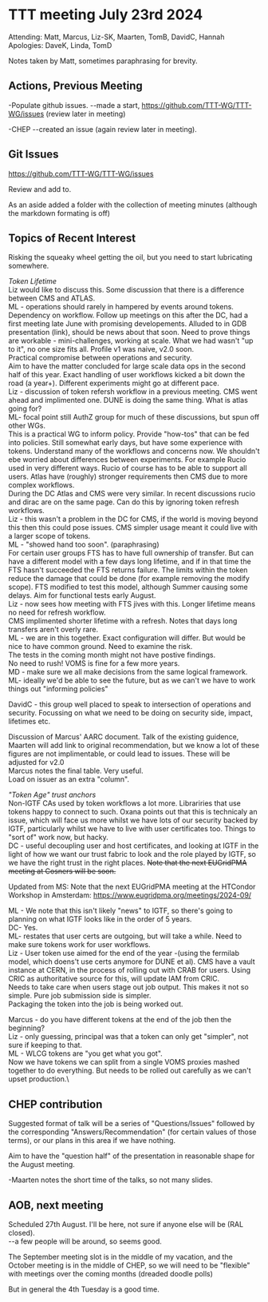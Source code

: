 
TTT meeting July 23rd 2024
===

Attending: Matt, Marcus, Liz-SK, Maarten, TomB, DavidC, Hannah
Apologies: DaveK, Linda, TomD

Notes taken by Matt, sometimes paraphrasing for brevity.

Actions, Previous Meeting
---
-Populate github issues.
--made a start, https://github.com/TTT-WG/TTT-WG/issues
(review later in meeting)

-CHEP
--created an issue
(again review later in meeting).


Git Issues
---
https://github.com/TTT-WG/TTT-WG/issues

Review and add to.

As an aside added a folder with the collection of meeting minutes (although the markdown formating is off)


Topics of Recent Interest
---
Risking the squeaky wheel getting the oil, but you need to start lubricating somewhere.

*Token Lifetime*\
Liz would like to discuss this. Some discussion that there is a difference between CMS and ATLAS.\
ML - operations should rarely in hampered by events around tokens. Dependency on workflow. Follow up meetings on this after the DC, had a first meeting late June with promising developements. Alluded to in GDB presentation (link), should be news about that soon. Need to prove things are workable - mini-challenges, working at scale. What we had wasn't "up to it", no one size fits all. Profile v1 was naive, v2.0 soon.\
Practical compromise between operations and security.\
Aim to have the matter concluded for large scale data ops in the second half of this year. Exact handling of user workflows kicked a bit down the road (a year+). Different experiments might go at different pace.\
Liz - discussion of token refersh workflow in a previous meeting. CMS went ahead and implimented one. DUNE is doing the same thing. What is atlas going for?\
ML- focal point still AuthZ group for much of these discussions, but spun off other WGs.\
This is a practical WG to inform policy. Provide "how-tos" that can be fed into policies. Still somewhat early days, but have some experience with tokens. Understand many of the workflows and concerns now.
We shouldn't ebe worried about differences between experiments. For example Rucio used in very different ways. Rucio of course has to be able to support all users. Atlas have (roughly) stronger requirements then CMS due to more complex workflows.\
During the DC Atlas and CMS were very similar. In recent discussions rucio and dirac are on the same page. Can do this by ignoring token refresh workflows.\
Liz - this wasn't a problem in the DC for CMS, if the world is moving beyond this then this could pose issues.  CMS simpler usage meant it could live with a larger scope of tokens.\
ML - "showed hand too soon". (paraphrasing)\
For certain user groups FTS has to have full ownership of transfer. But can have a different model with a few days long lifetime, and if in that time the FTS hasn't succeeded the FTS returns failure. The limits within the token reduce the damage that could be done  (for example removing the modify scope). FTS modified to test this model, although Summer causing some delays. Aim for functional tests early August.\
Liz - now sees how meeting with FTS jives with this. Longer lifetime means no need for refresh workflow.\
CMS implimented shorter lifetime with a refresh. Notes that days long transfers aren't overly rare. \
ML - we are in this together. Exact configuration will differ. But would be nice to have common ground. Need to examine the risk.\
The tests in the coming month might not have postive findings.\
No need to rush! VOMS is fine for a few more years.\
MD - make sure we all make decisions from the same logical framework.\
ML- ideally we'd be able to see the future, but as we can't we have to work things out "informing policies"


DavidC - this group well placed to speak to intersection of operations and security. Focussing on what we need to be doing on security side, impact, lifetimes etc.

Discussion of Marcus' AARC document. Talk of the existing guidence, Maarten will add link to original recommendation, but we know a lot of these figures are not implimentable, or could lead to issues. These will be adjusted for v2.0\
Marcus notes the final table. Very useful.\
Load on issuer as an extra "column".


*"Token Age" trust anchors*\
Non-IGTF CAs used by token workflows a lot more. Librariries that use tokens happy to connect to such. Oxana points out that this is technicaly an issue, which will face us more whilst we have lots of our security backed by IGTF, particularly whilst we have to live with user certificates too. Things to "sort of" work now, but hacky.\
DC - useful decoupling user and host certificates, and looking at IGTF in the light of how we want our trust fabric to look and the role played by IGTF, so we have the right trust in the right places. ~~Note that the next EUGridPMA meeting at Cosners will be soon.~~

Updated from MS: Note that the next EUGridPMA meeting at the HTCondor Workshop in Amsterdam: https://www.eugridpma.org/meetings/2024-09/

ML - We note that this isn't likely "news" to IGTF, so there's going to planning on what IGTF looks like in the order of 5 years.\
DC- Yes.\
ML- restates that user certs are outgoing, but will take a while. Need to make sure tokens work for user workflows.\
Liz - User token use aimed for the end of the year -(using the fermilab model, which doens't use certs anymore for DUNE et al).  CMS have a vault instance at CERN, in the process of rolling out with CRAB for users. Using CRIC as authoritative source for this, will update IAM from CRIC.\
Needs to take care when users stage out job output. This makes it not so simple. Pure job submission side is simpler.\
Packaging the token into the job is being worked out.

Marcus - do you have different tokens at the end of the job then the beginning?\
Liz - only guessing, principal was that a token can only get "simpler", not sure if keeping to that.\
ML - WLCG tokens are "you get what you got". \
Now we have tokens we can split from a single VOMS proxies mashed together to do everything. But needs to be rolled out carefully as we can't upset production.\


CHEP contribution
---
Suggested format of talk will be a series of "Questions/Issues" followed by the corresponding "Answers/Recommendation" (for certain values of those terms), or our plans in this area if we have nothing.

Aim to have the "question half" of the presentation in reasonable shape for the August meeting.

-Maarten notes the short time of the talks, so not many slides.

AOB, next meeting
---
Scheduled 27th August. I'll be here, not sure if anyone else will be (RAL closed).\
--a few people will be around, so seems good.

The September meeting slot is in the middle of my vacation, and the October meeting is in the middle of CHEP, so we will need to be "flexible" with meetings over the coming months (dreaded doodle polls)

But in general the 4th Tuesday is a good time.
